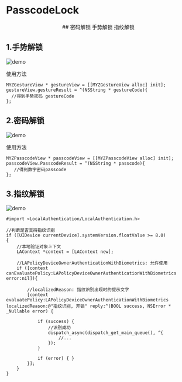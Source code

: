 # PasscodeLock
<p align="center">
## 密码解锁  手势解锁  指纹解锁
 

## 1.手势解锁
![demo](https://github.com/MA806P/PasscodeLock/blob/master/ScreenShoot/Gesture.gif)
 
 使用方法
 ```
 MYZGestureView * gestureView = [[MYZGestureView alloc] init];
 gestureView.gestureResult = ^(NSString * gestureCode){
   //得到手势密码 gestureCode 
 };
```
 
 
 
 
## 2.密码解锁 
 ![demo](https://github.com/MA806P/PasscodeLock/blob/master/ScreenShoot/Passcode.gif)
 
 使用方法
 ```
 MYZPasscodeView * passcodeView = [[MYZPasscodeView alloc] init];
 passcodeView.PasscodeResult = ^(NSString * passcode){
    //得到数字密码passcode
 };
 ```
 
 
 
 
## 3.指纹解锁
 ![demo](https://github.com/MA806P/PasscodeLock/blob/master/ScreenShoot/Fingerprint.jpg)

```
#import <LocalAuthentication/LocalAuthentication.h>

//判断是否支持指纹识别
if ([UIDevice currentDevice].systemVersion.floatValue >= 8.0)
{
    //本地验证对象上下文
    LAContext *context = [LAContext new];

    //LAPolicyDeviceOwnerAuthenticationWithBiometrics: 允许使用
    if ([context canEvaluatePolicy:LAPolicyDeviceOwnerAuthenticationWithBiometrics error:nil]){
        
        //localizedReason: 指纹识别出现时的提示文字
        [context evaluatePolicy:LAPolicyDeviceOwnerAuthenticationWithBiometrics localizedReason:@"指纹识别, 开锁" reply:^(BOOL success, NSError * _Nullable error) {

            if (success) {
                //识别成功
                dispatch_async(dispatch_get_main_queue(), ^{ 
                    //...
                });
            }

            if (error) { }
        }];
    }
}

```

 
 
 
 
 
 
